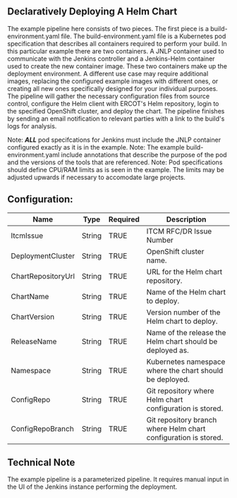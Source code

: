 Declaratively Deploying A Helm Chart
-----------------------
The example pipeline here consists of two pieces. The first piece is a build-environment.yaml file. The build-environment.yaml file is a Kubernetes pod specification that describes all containers required to perform your build. In this particular example there are two containers. A JNLP container used to communicate with the Jenkins controller and a Jenkins-Helm container used to create the new container image. These two containers make up the deployment environment. A different use case may require additional images, replacing the configured example images with different ones, or creating all new ones specifically designed for your individual purposes. The pipeline will gather the necessary configuration files from source control, configure the Helm client with ERCOT's Helm repository, login to the specified OpenShift cluster, and deploy the chart. The pipeline finishes by sending an email notification to relevant parties with a link to the build's logs for analysis.

Note: ***ALL*** pod specifcations for Jenkins must include the JNLP container configured exactly as it is in the example.
Note: The example build-environment.yaml include annotations that describe the purpose of the pod and the versions of the tools that are referenced.
Note: Pod specifications should define CPU/RAM limits as is seen in the example. The limits may be adjusted upwards if necessary to accomodate large projects.

Configuration:
-----------------------
  | Name | Type | Required | Description |
  | --- | --- | --- | --- |
  | ItcmIssue | String | TRUE | ITCM RFC/DR Issue Number |
  | DeploymentCluster | String | TRUE | OpenShift cluster name. |
  | ChartRepositoryUrl | String | TRUE | URL for the Helm chart repository. |
  | ChartName | String | TRUE | Name of the Helm chart to deploy. |
  | ChartVersion | String | TRUE | Version number of the Helm chart to deploy. |
  | ReleaseName | String | TRUE | Name of the release the Helm chart should be deployed as. |
  | Namespace | String | TRUE | Kubernetes namespace where the chart should be deployed. |
  | ConfigRepo | String | TRUE | Git repository where Helm chart configuration is stored. |
  | ConfigRepoBranch | String | TRUE | Git repository branch where Helm chart configuration is stored. |

Technical Note
-----------------------
The example pipeline is a parameterized pipeline. It requires manual input in the UI of the Jenkins instance performing the deployment.